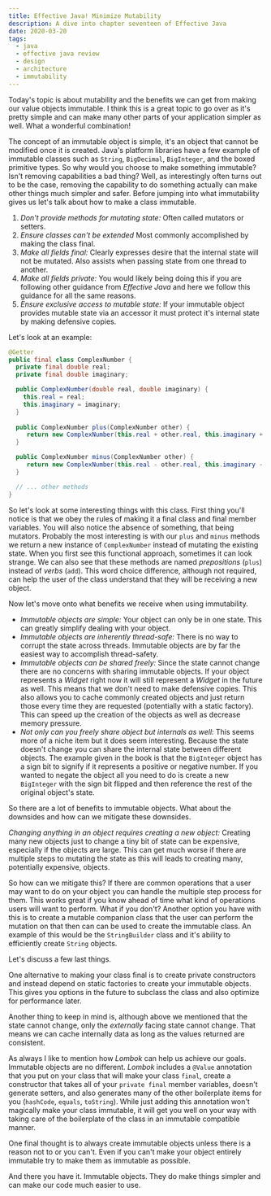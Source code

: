 ```yaml
---
title: Effective Java! Minimize Mutability
description: A dive into chapter seventeen of Effective Java
date: 2020-03-20
tags:
  - java
  - effective java review
  - design
  - architecture
  - immutability
---
```


Today's topic is about mutability and the benefits we can get from making our value objects immutable. I think this is a great topic to go over as it's pretty simple and can make many other parts of your application simpler as well. What a wonderful combination!

The concept of an immutable object is simple, it's an object that cannot be modified once it is created. Java's platform libraries have a few example of immutable classes such as `String`, `BigDecimal`, `BigInteger`, and the boxed primitive types. So why would you choose to make something immutable? Isn't removing capabilities a bad thing? Well, as interestingly often turns out to be the case, removing the capability to do something actually can make other things much simpler and safer. Before jumping into what immutability gives us let's talk about how to make a class immutable. 

1. *Don't provide methods for mutating state:* Often called mutators or setters.
2. *Ensure classes can't be extended* Most commonly accomplished by making the class final.
3. *Make all fields final:* Clearly expresses desire that the internal state will not be mutated. Also assists when passing state from one thread to another.
4. *Make all fields private:* You would likely being doing this if you are following other guidance from _Effective Java_ and here we follow this guidance for all the same reasons.
5. *Ensure exclusive access to mutable state:* If your immutable object provides mutable state via an accessor it must protect it's internal state by making defensive copies.

Let's look at an example:

```java
@Getter
public final class ComplexNumber {
  private final double real;
  private final double imaginary;

  public ComplexNumber(double real, double imaginary) {
    this.real = real;
    this.imaginary = imaginary;
  }
  
  public ComplexNumber plus(ComplexNumber other) {
     return new ComplexNumber(this.real + other.real, this.imaginary + other.imaginary);
  }

  public ComplexNumber minus(ComplexNumber other) {
     return new ComplexNumber(this.real - other.real, this.imaginary - other.imaginary);
  }

  // ... other methods
}
```

So let's look at some interesting things with this class. First thing you'll notice is that we obey the rules of making it a final class and final member variables. You will also notice the absence of something, that being mutators. Probably the most interesting is with our `plus` and `minus` methods we return a new instance of `ComplexNumber` instead of mutating the existing state. When you first see this functional approach, sometimes it can look strange. We can also see that these methods are named _prepositions_ (`plus`) instead of _verbs_ (`add`). This word choice difference, although not required, can help the user of the class understand that they will be receiving a new object. 

Now let's move onto what benefits we receive when using immutability. 

* *Immutable objects are simple:* Your object can only be in one state. This can greatly simplify dealing with your object.
* *Immutable objects are inherently thread-safe:* There is no way to corrupt the state across threads. Immutable objects are by far the easiest way to accomplish thread-safety. 
* *Immutable objects can be shared freely:* Since the state cannot change there are no concerns with sharing immutable objects. If your object represents a _Widget_ right now it will still represent a _Widget_ in the future as well. This means that we don't need to make defensive copies. This also allows you to cache commonly created objects and just return those every time they are requested (potentially with a static factory). This can speed up the creation of the objects as well as decrease memory pressure. 
* *Not only can you freely share object but internals as well:* This seems more of a niche item but it does seem interesting. Because the state doesn't change you can share the internal state between different objects. The example given in the book is that the `BigInteger` object has a sign bit to signify if it represents a positive or negative number. If you wanted to negate the object all you need to do is create a new `BigInteger` with the sign bit flipped and then reference the rest of the original object's state.

So there are a lot of benefits to immutable objects. What about the downsides and how can we mitigate these downsides.

*Changing anything in an object requires creating a new object:* Creating many new objects just to change a tiny bit of state can be expensive, especially if the objects are large. This can get much worse if there are multiple steps to mutating the state as this will leads to creating many, potentially expensive, objects. 

So how can we mitigate this? If there are common operations that a user may want to do on your object you can handle the multiple step process for them. This works great if you know ahead of time what kind of operations users will want to perform. What if you don't? Another option you have with this is to create a mutable companion class that the user can perform the mutation on that then can can be used to create the immutable class. An example of this would be the `StringBuilder` class and it's ability to efficiently create `String` objects. 

Let's discuss a few last things. 

One alternative to making your class final is to create private constructors and instead depend on static factories to create your immutable objects. This gives you options in the future to subclass the class and also optimize for performance later. 

Another thing to keep in mind is, although above we mentioned that the state cannot change, only the _externally_ facing state cannot change. That means we can cache internally data as long as the values returned are consistent. 

As always I like to mention how _Lombok_ can help us achieve our goals. Immutable objects are no different. _Lombok_ includes a `@Value` annotation that you put on your class that will make your class `final`, create a constructor that takes all of your `private final` member variables, doesn't generate setters, and also generates many of the other boilerplate items for you (`hashCode`, `equals`, `toString`). While just adding this annotation won't magically make your class immutable, it will get you well on your way with taking care of the boilerplate of the class in an immutable compatible manner. 

One final thought is to always create immutable objects unless there is a reason not to or you can't. Even if you can't make your object entirely immutable try to make them as immutable as possible. 


And there you have it. Immutable objects. They do make things simpler and can make our code much easier to use. 